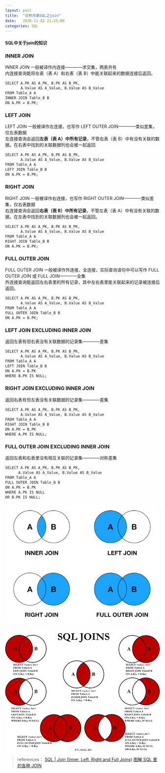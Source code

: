 ```yaml
---
layout: post
title:  "日积月累SQL之join"
date:   2020-11-02 21:25:00
categories: SQL
---
```


#### SQL中关于join的知识   

### INNER JOIN  
INNER JOIN 一般被译作内连接————求交集，两表共有  
内连接查询能将左表（表 A）和右表（表 B）中能关联起来的数据连接后返回。  
```
SELECT A.PK AS A_PK, B.PK AS B_PK,  
       A.Value AS A_Value, B.Value AS B_Value  
FROM Table_A A  
INNER JOIN Table_B B  
ON A.PK = B.PK;
```    

### LEFT JOIN  
LEFT JOIN 一般被译作左连接，也写作 LEFT OUTER JOIN————类似差集，仅左表数据  
左连接查询会返回**左表（表 A）中所有记录**，不管右表（表 B）中有没有关联的数据。在右表中找到的关联数据列也会被一起返回  
```
SELECT A.PK AS A_PK, B.PK AS B_PK,
       A.Value AS A_Value, B.Value AS B_Value
FROM Table_A A
LEFT JOIN Table_B B
ON A.PK = B.PK;
```

### RIGHT JOIN  
RIGHT JOIN 一般被译作右连接，也写作 RIGHT OUTER JOIN————类似差集，仅右表数据  
右连接查询会返回**右表（表 B）中所有记录**，不管左表（表 A）中有没有关联的数据。在左表中找到的关联数据列也会被一起返回。  
```
SELECT A.PK AS A_PK, B.PK AS B_PK,
       A.Value AS A_Value, B.Value AS B_Value
FROM Table_A A
RIGHT JOIN Table_B B
ON A.PK = B.PK;
```

### FULL OUTER JOIN  
FULL OUTER JOIN 一般被译作外连接、全连接，实际查询语句中可以写作 FULL OUTER JOIN 或 FULL JOIN————全集  
外连接查询能返回左右表里的所有记录，其中左右表里能关联起来的记录被连接后返回。  
```
SELECT A.PK AS A_PK, B.PK AS B_PK,
       A.Value AS A_Value, B.Value AS B_Value
FROM Table_A A
FULL OUTER JOIN Table_B B
ON A.PK = B.PK;
```

### LEFT JOIN EXCLUDING INNER JOIN  
返回左表有但右表没有关联数据的记录集————差集  
```
SELECT A.PK AS A_PK, B.PK AS B_PK,
       A.Value AS A_Value, B.Value AS B_Value
FROM Table_A A
LEFT JOIN Table_B B
ON A.PK = B.PK
WHERE B.PK IS NULL;
```

### RIGHT JOIN EXCLUDING INNER JOIN  
返回右表有但左表没有关联数据的记录集————差集  
```
SELECT A.PK AS A_PK, B.PK AS B_PK,
       A.Value AS A_Value, B.Value AS B_Value
FROM Table_A A
RIGHT JOIN Table_B B
ON A.PK = B.PK
WHERE A.PK IS NULL;
```

### FULL OUTER JOIN EXCLUDING INNER JOIN  
返回左表和右表里没有相互关联的记录集————对称差集  
 ```
 SELECT A.PK AS A_PK, B.PK AS B_PK,
       A.Value AS A_Value, B.Value AS B_Value
FROM Table_A A
FULL OUTER JOIN Table_B B
ON A.PK = B.PK
WHERE A.PK IS NULL
OR B.PK IS NULL;
```

![avatar](/assets/images/study/SQL-general-joins.png)

![avatar](/assets/images/study/SQL-Visual_SQL_JOINS_orig.jpg)


>references：
>[SQL | Join (Inner, Left, Right and Full Joins)]
>[图解 SQL 里的各种 JOIN]

[图解 SQL 里的各种 JOIN]:https://mazhuang.org/2017/09/11/joins-in-sql/#left-join-excluding-inner-join
[SQL | Join (Inner, Left, Right and Full Joins)]:https://www.geeksforgeeks.org/sql-join-set-1-inner-left-right-and-full-joins/
